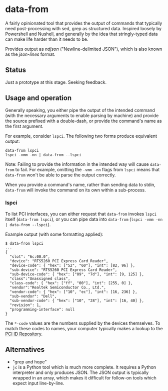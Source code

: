# data-from

A fairly opinionated tool that provides the output of commands that typically
need post-processing with sed, grep as structured data. Inspired loosely by
Powershell and Nushell, and generally by the idea that stringly-typed data can
make life harder than it needs to be.

Provides output as _ndjson_ ("Newline-delimited JSON"), which is also known as the
_json-lines_ format.

## Status

Just a prototype at this stage. Seeking feedback.

## Usage and operation

Generally speaking, you either pipe the output of the intended command (with the
necessary arguments to enable parsing by machine) and provide the source
prefixed with a double-dash, or provide the command's name as the first argument.

For example, consider `lspci`. The following two forms produce equivalent output:

    data-from lspci
    lspci -vmm -nn | data-from --lspci

Note: Failing to provide the information in the intended way will cause
`data-from` to fail. For example, omitting the `-vmm -nn` flags from `lspci`
means that `data-from` won't be able to parse the output correctly.

When you provide a command's name, rather than sending data to stdin,
`data-from` will invoke the command on its own within a sub-process.

### lspci

To list PCI interfaces, you can either request that `data-from` invokes `lspci`
itself (`data-from lspci`), or you can pipe data into `data-from` (`lspci -vmm -nn | data-from --lspci`).

Example output (with some formatting applied):

```console
$ data-from lspci
...
{
  "slot": "6c:00.0",
  "device": "RTS5260 PCI Express Card Reader",
  "device-code": { "hex": ["52", "60"], "int": [82, 96] },
  "sub-device": "RTS5260 PCI Express Card Reader",
  "sub-device-code": { "hex": ["09", "7d"], "int": [9, 125] },
  "class":"Unassigned class",
  "class-code": { "hex": ["ff", "00"], "int": [255, 0] },
  "vendor":"Realtek Semiconductor Co., Ltd.",
  "vendor-code": { "hex": ["10", "ec"], "int": [16, 236] },
  "sub-vendor": "Dell",
  "sub-vendor-code": { "hex": ["10", "28"], "int": [16, 40] },
  "revision": 1,
  "programming-interface": null
}
```

The `*-code` values are the numbers supplied by the devices themselves. To match
these codes to names, your computer typically makes a lookup to the [PCI ID
Repository](https://pci-ids.ucw.cz/).

## Alternatives

- "grep and hope"
- `jc` is a Python tool which is much more complete. It requires a Python
  interpreter and only produces JSON. The JSON output is typically wrapped in an
  array, which makes it difficult for follow-on tools which expect input line-by-line.

